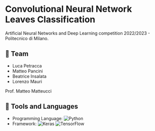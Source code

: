 # Convolutional Neural Network Leaves Classification

Artificial Neural Networks and Deep Learning competition 2022/2023 - Politecnico di Milano. 

## 👤 Team

* Luca Petracca
* Matteo Pancini
* Beatrice Insalata
* Lorenzo Mauri

Prof. Matteo Matteucci

## 🔨 Tools and Languages

* Programming Language: ![Python](https://img.shields.io/badge/python-3670A0?style=for-the-badge&logo=python&logoColor=ffdd54)
* Framework: ![Keras](https://img.shields.io/badge/Keras-%23D00000.svg?style=for-the-badge&logo=Keras&logoColor=white) ![TensorFlow](https://img.shields.io/badge/TensorFlow-%23FF6F00.svg?style=for-the-badge&logo=TensorFlow&logoColor=white)
